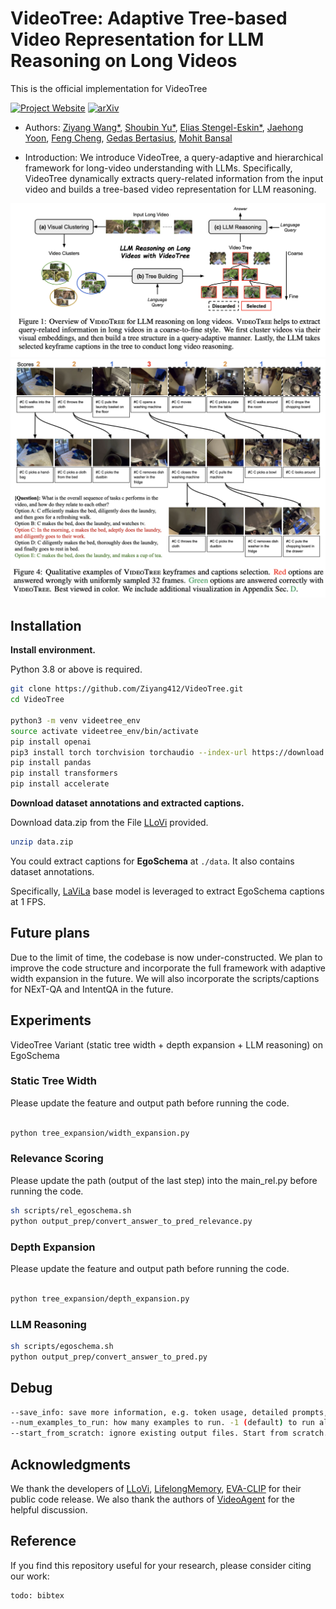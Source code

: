 # VideoTree: Adaptive Tree-based Video Representation for LLM Reasoning on Long Videos

This is the official implementation for VideoTree 

[![Project Website](https://img.shields.io/badge/Project-Website-blue)](https://videotree2024.github.io/)  [![arXiv](https://img.shields.io/badge/arXiv-2405.18406-b31b1b.svg)]()

* Authors: [Ziyang Wang*](https://ziyangw2000.github.io/), [Shoubin Yu*](https://yui010206.github.io/), [Elias Stengel-Eskin*](https://esteng.github.io/), [Jaehong Yoon](https://jaehong31.github.io/), [Feng Cheng](https://klauscc.github.io/), [Gedas Bertasius](https://www.gedasbertasius.com/), [Mohit Bansal](https://www.cs.unc.edu/~mbansal/)

* Introduction: We introduce VideoTree, a query-adaptive and hierarchical framework for long-video understanding with LLMs. Specifically, VideoTree dynamically extracts query-related information from the input video and builds a tree-based video representation for LLM reasoning.

<img src="./asset/teaser.png" alt="teaser image" width="800"/>

<img src="./asset/visualization.png" alt="vis image" width="800"/>

## **Installation**

**Install environment.**

Python 3.8 or above is required.

```bash
git clone https://github.com/Ziyang412/VideoTree.git
cd VideoTree

python3 -m venv videetree_env
source activate videetree_env/bin/activate
pip install openai
pip3 install torch torchvision torchaudio --index-url https://download.pytorch.org/whl/cu118
pip install pandas
pip install transformers
pip install accelerate
```

**Download dataset annotations and extracted captions.**

Download data.zip from the File [LLoVi](https://drive.google.com/file/d/13M10CB5ePPVlycn754_ff3CwnpPtDfJA/view?usp=drive_link) provided. 

```bash
unzip data.zip
```

You could extract captions for **EgoSchema** at `./data`. It also contains dataset annotations.

Specifically, [LaViLa](https://arxiv.org/pdf/2212.04501.pdf) base model is leveraged to extract EgoSchema captions at 1 FPS.

## Future plans
Due to the limit of time, the codebase is now under-constructed. We plan to improve the code structure and incorporate the full framework with adaptive width expansion in the future. We will also incorporate the scripts/captions for NExT-QA and IntentQA in the future. 


## Experiments

VideoTree Variant (static tree width  + depth expansion + LLM reasoning) on EgoSchema


### Static Tree Width
Please update the feature and output path before running the code.
```bash

python tree_expansion/width_expansion.py

```

### Relevance Scoring
Please update the path (output of the last step) into the main_rel.py before running the code.


```bash
sh scripts/rel_egoschema.sh
python output_prep/convert_answer_to_pred_relevance.py
```

### Depth Expansion

Please update the feature and output path before running the code.
```bash

python tree_expansion/depth_expansion.py

```

### LLM Reasoning

```bash
sh scripts/egoschema.sh
python output_prep/convert_answer_to_pred.py
```


## Debug

```bash
--save_info: save more information, e.g. token usage, detailed prompts, etc.
--num_examples_to_run: how many examples to run. -1 (default) to run all.
--start_from_scratch: ignore existing output files. Start from scratch.
```


## Acknowledgments
We thank the developers of [LLoVi](https://github.com/CeeZh/LLoVi), [LifelongMemory](https://github.com/Agentic-Learning-AI-Lab/lifelong-memory), [EVA-CLIP](https://huggingface.co/BAAI/EVA-CLIP-18B#eva-clip-8b) for their public code release. We also thank the authors of [VideoAgent](https://arxiv.org/pdf/2403.10517) for the helpful discussion. 



## Reference
If you find this repository useful for your research, please consider citing our work:
```
todo: bibtex
```
